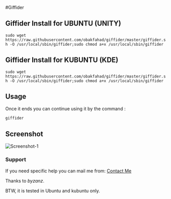 #Giffider

## Giffider Install for UBUNTU (UNITY)

`sudo wget https://raw.githubusercontent.com/obakfahad/giffider/master/giffider.sh -O /usr/local/sbin/giffider;sudo chmod a+x /usr/local/sbin/giffider`

## Giffider Install for KUBUNTU (KDE)

`sudo wget https://raw.githubusercontent.com/obakfahad/giffider/master/giffider.sh -O /usr/local/sbin/giffider;sudo chmod a+x /usr/local/sbin/giffider`

## Usage

Once it ends you can continue using it by the command : 

`giffider`

## Screenshot

![Screenshot-1](https://raw.githubusercontent.com/obakfahad/giffider/master/screenshot-1.gif "Screenshot-1")

### Support

If you need specific help you can mail me from: [Contact Me](http://obakfahad.github.io/contact/)

Thanks to *byzanz*.

BTW, it is tested in Ubuntu and kubuntu only.

